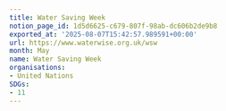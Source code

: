 ```yaml
---
title: Water Saving Week
notion_page_id: 1d5d6625-c679-807f-98ab-dc606b2de9b8
exported_at: '2025-08-07T15:42:57.989591+00:00'
url: https://www.waterwise.org.uk/wsw
month: May
name: Water Saving Week
organisations:
- United Nations
SDGs:
- 11
---
```


